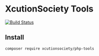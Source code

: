 # XcutionSociety Tools

[![Build Status](https://img.shields.io/badge/packagist-v1.0.0-blue.svg)](https://packagist.org/packages/xcution-society/tools)

## Install
```composer
composer require xcutionsociety/php-tools
```
